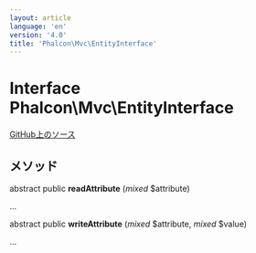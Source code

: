 ```yaml
---
layout: article
language: 'en'
version: '4.0'
title: 'Phalcon\Mvc\EntityInterface'
---
```

# Interface **Phalcon\Mvc\EntityInterface**

<a href="https://github.com/phalcon/cphalcon/tree/v4.0.0/phalcon/mvc/entityinterface.zep" class="btn btn-default btn-sm">GitHub上のソース</a>

## メソッド

abstract public **readAttribute** (*mixed* $attribute)

...

abstract public **writeAttribute** (*mixed* $attribute, *mixed* $value)

...